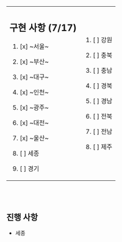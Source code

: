 <table>
  <tr>
    <td>
      
## 구현 사항 (7/17)
1. [x] ~서울~
2. [x] ~부산~
3. [x] ~대구~
4. [x] ~인천~
5. [x] ~광주~
6. [x] ~대전~
7. [x] ~울산~
8. [ ] 세종
9. [ ] 경기

      </td>
      <td>
        
   1. [ ] 강원
   2. [ ] 충북
   3. [ ] 충남
   4. [ ] 경북
   5. [ ] 경남
   6. [ ] 전북
   7. [ ] 전남
   8. [ ] 제주

      </td>
    </tr>
</table>
<br /><br />

## 진행 사항
- 세종
